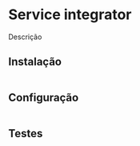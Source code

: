 Service integrator
=================

Descrição

Instalação
----------

```bash

```

Configuração
------------
```bash

```

Testes
------

```bash

```
